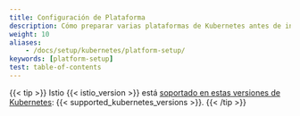 ```yaml
---
title: Configuración de Plataforma
description: Cómo preparar varias plataformas de Kubernetes antes de instalar Istio.
weight: 10
aliases:
    - /docs/setup/kubernetes/platform-setup/
keywords: [platform-setup]
test: table-of-contents
---
```


{{< tip >}}
Istio {{< istio_version >}} está [soportado en estas versiones de Kubernetes](/es/docs/releases/supported-releases#support-status-of-istio-releases): {{< supported_kubernetes_versions >}}.
{{< /tip >}}
